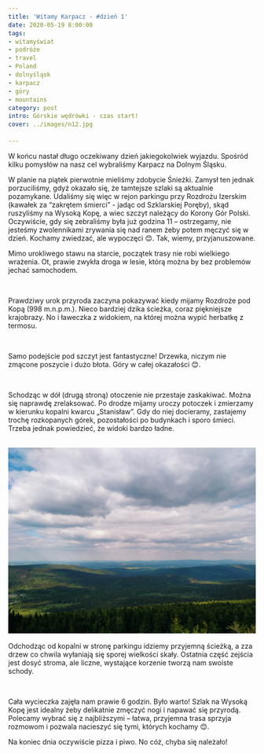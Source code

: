 ```yaml
---
title: 'Witamy Karpacz - #dzień 1'
date: 2020-05-19 8:00:00
tags:
- witamyświat
- podróże 
- travel
- Poland
- dolnyśląsk
- karpacz
- góry
- mountains
category: post
intro: Górskie wędrówki - czas start!
cover: ../images/n12.jpg

---
```

<p>
  W końcu nastał długo oczekiwany dzień jakiegokolwiek wyjazdu. Spośród kilku pomysłów na nasz cel wybraliśmy Karpacz na Dolnym Śląsku.

  W planie na piątek pierwotnie mieliśmy zdobycie Śnieżki. Zamysł ten jednak porzuciliśmy, gdyż okazało się, że tamtejsze szlaki są aktualnie pozamykane. Udaliśmy się więc w rejon parkingu przy Rozdrożu Izerskim (kawałek za “zakrętem śmierci” - jadąc od Szklarskiej Poręby), skąd ruszyliśmy na Wysoką Kopę, a wiec szczyt należący do Korony Gór Polski.  Oczywiście, gdy się zebraliśmy była już godzina 11 – ostrzegamy, nie jesteśmy zwolennikami zrywania się nad ranem żeby potem męczyć się w dzień. Kochamy zwiedzać, ale wypoczęci 😊. Tak, wiemy, przyjanuszowane.

  Mimo urokliwego stawu na starcie, początek trasy nie robi wielkiego wrażenia. Ot, prawie zwykła droga w lesie, którą można by bez problemów jechać samochodem.
</p>

<div class='flex'>
  <img class='box imageOn' src='../static/posts-images/n1201.jpg' alt=''/>
  <img class='box imageOn' src='../static/posts-images/n1202.jpg' alt=''/>
</div>

<p>
  Prawdziwy urok przyroda zaczyna pokazywać kiedy mijamy Rozdroże pod Kopą (998 m.n.p.m.). Nieco bardziej dzika ścieżka, coraz piękniejsze krajobrazy. No i ławeczka z widokiem, na której można wypić herbatkę z termosu.
</p>

<div class='flex narrow'>
  <img class='box imageOn' src='../static/posts-images/n1203.jpg' alt=''/>
  <img class='box imageOn' src='../static/posts-images/n1204.jpg' alt=''/>
  <img class='box imageOn' src='../static/posts-images/n1205.jpg' alt=''/>
  <img class='box imageOn' src='../static/posts-images/n1206.jpg' alt=''/>
  <img class='box imageOn' src='../static/posts-images/n1207.jpg' alt=''/>
</div>

<p>
  Samo podejście pod szczyt jest fantastyczne! Drzewka, niczym nie zmącone poszycie i dużo błota. Góry w całej okazałości 😊.
</p>

<div class='flex narrow'>
  <img class='box imageOn' src='../static/posts-images/n1208.jpg' alt=''/>
  <img class='box imageOn' src='../static/posts-images/n1209.jpg' alt=''/>
</div>

<p>
  Schodząc w dół (drugą stroną) otoczenie nie przestaje zaskakiwać. Można się naprawdę zrelaksować. Po drodze mijamy uroczy potoczek i zmierzamy w kierunku kopalni kwarcu „Stanisław”. Gdy do niej docieramy, zastajemy trochę rozkopanych górek, pozostałości po budynkach i sporo śmieci. Trzeba jednak powiedzieć, że widoki bardzo ładne.
</p>

<div class='flex narrow'>
  <img class='box imageOn' src='../static/posts-images/n1210.jpg' alt=''/>
  <img class='box imageOn' src='../static/posts-images/n1211.jpg' alt=''/>
  <img class='box imageOn' src='../static/posts-images/n1212.jpg' alt=''/>
  <img class='box imageOn' src='../static/posts-images/n1213.jpg' alt=''/>
  <img class='box imageOn' src='../static/posts-images/n1214.jpg' alt=''/>
</div>

<p>
  Odchodząc od kopalni w stronę parkingu idziemy przyjemną ścieżką, a zza drzew co chwila wyłaniają się sporej wielkości skały. Ostatnia część zejścia jest dosyć stroma, ale liczne, wystające korzenie tworzą nam swoiste schody.
</p>

<div class='flex'>
  <img class='box image0' src='../static/posts-images/n1215.jpg' alt=''/>
</div>

<p>
  Cała wycieczka zajęła nam prawie 6 godzin. Było warto! Szlak na Wysoką Kopę jest idealny żeby delikatnie zmęczyć nogi i napawać się przyrodą. Polecamy wybrać się z najbliższymi – łatwa, przyjemna trasa sprzyja rozmowom i pozwala nacieszyć się tymi, których kochamy 😊.

  Na koniec dnia oczywiście pizza i piwo. No cóż,  chyba się należało!
</p>

<div class='flex'>
  <img class='box imageOn' src='../static/posts-images/n1216.jpg' alt=''/>
  <img class='box imageOn' src='../static/posts-images/n1217.jpg' alt=''/>
  <img class='box imageOn' src='../static/posts-images/n1218.jpg' alt=''/>
</div>
